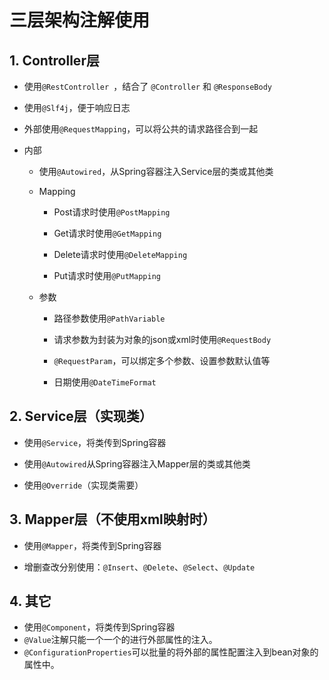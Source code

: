 # 三层架构注解使用

## 1. Controller层

- 使用`@RestController `，结合了 `@Controller` 和 `@ResponseBody`

- 使用`@Slf4j`，便于响应日志

- 外部使用`@RequestMapping`，可以将公共的请求路径合到一起

- 内部
  
  - 使用`@Autowired`，从Spring容器注入Service层的类或其他类
  
  - Mapping
    
    - Post请求时使用`@PostMapping`
    
    - Get请求时使用`@GetMapping`
    
    - Delete请求时使用`@DeleteMapping`
    
    - Put请求时使用`@PutMapping`
  
  - 参数
    
    - 路径参数使用`@PathVariable`
    
    - 请求参数为封装为对象的json或xml时使用`@RequestBody`
    
    - `@RequestParam`，可以绑定多个参数、设置参数默认值等
    
    - 日期使用`@DateTimeFormat`

## 2. Service层（实现类）

- 使用`@Service`，将类传到Spring容器

- 使用`@Autowired`从Spring容器注入Mapper层的类或其他类

- 使用`@Override`（实现类需要）

## 3. Mapper层（不使用xml映射时）

- 使用`@Mapper`，将类传到Spring容器

- 增删查改分别使用：`@Insert`、`@Delete`、`@Select`、`@Update`

## 4. 其它

- 使用`@Component`，将类传到Spring容器
- `@Value`注解只能一个一个的进行外部属性的注入。
- `@ConfigurationProperties`可以批量的将外部的属性配置注入到bean对象的属性中。
